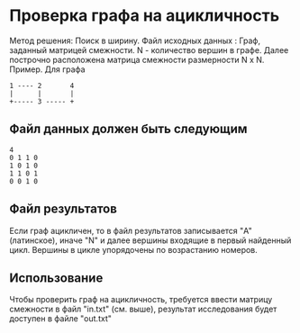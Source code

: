 # Проверка графа на ацикличность
Метод решения: Поиск в ширину.
Файл исходных данных :
Граф, заданный матрицей смежности.
N - количество вершин в графе.
Далее построчно расположена матрица смежности размерности N x N.
Пример. Для графа

    1 ---- 2       4
    |      |       |
    +----- 3 ----- +

## Файл данных должен быть следующим

    4
    0 1 1 0
    1 0 1 0
    1 1 0 1
    0 0 1 0

## Файл результатов
Если граф ацикличен, то в файл результатов записывается
"A"(латинское), иначе "N" и далее вершины входящие в первый найденный
цикл. Вершины в цикле упорядочены по возрастанию номеров.

## Использование
Чтобы проверить граф на ацикличность, требуется ввести матрицу смежности 
в файл "in.txt" (см. выше), результат исследования будет доступен в файле "out.txt" 
